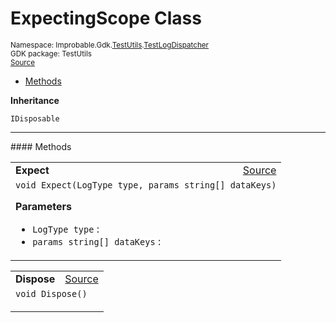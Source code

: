 
# ExpectingScope Class
<sup>
Namespace: Improbable.Gdk.<a href="{{urlRoot}}/api/test-utils-index">TestUtils</a>.<a href="{{urlRoot}}/api/test-utils/test-log-dispatcher">TestLogDispatcher</a><br/>
GDK package: TestUtils<br/>
<a href="https://www.github.com/spatialos/gdk-for-unity/blob/51790202/workers/unity/Packages/io.improbable.gdk.testutils/TestLogDispatcher.cs/#L71">Source</a>
<style>
a code {
                    padding: 0em 0.25em!important;
}
code {
                    background-color: #ffffff!important;
}
</style>
</sup>
<nav id="pageToc" class="page-toc"><ul><li><a href="#methods">Methods</a>
</ul></nav>



</p>

<b>Inheritance</b>

<code>IDisposable</code>











</p>
<hr style="width:100%; border-top-color:#d8d8d8" />
#### Methods


</p>




<table width="100%">
    <tr>
        <td style="border-right:none"><a id="expect-logtype-params-string"></a><b>Expect</b></td>
        <td style="border-left:none; text-align:right"><a href="https://www.github.com/spatialos/gdk-for-unity/blob/51790202/workers/unity/Packages/io.improbable.gdk.testutils/TestLogDispatcher.cs/#L83">Source</a></td>
    </tr>
    <tr>
        <td colspan="2">
<code>void Expect(LogType type, params string[] dataKeys)</code></p>



</p>

<b>Parameters</b>

<ul>
<li><code>LogType type</code> : </li>
<li><code>params string[] dataKeys</code> : </li>
</ul>





</td>
    </tr>
</table>


<table width="100%">
    <tr>
        <td style="border-right:none"><a id="dispose"></a><b>Dispose</b></td>
        <td style="border-left:none; text-align:right"><a href="https://www.github.com/spatialos/gdk-for-unity/blob/51790202/workers/unity/Packages/io.improbable.gdk.testutils/TestLogDispatcher.cs/#L88">Source</a></td>
    </tr>
    <tr>
        <td colspan="2">
<code>void Dispose()</code></p>






</td>
    </tr>
</table>





